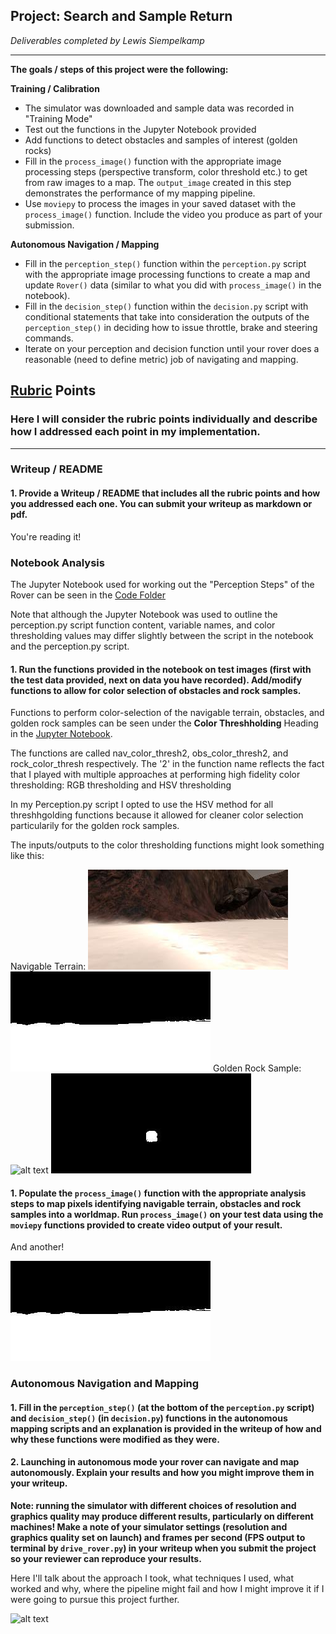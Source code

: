 ## Project: Search and Sample Return
*Deliverables completed by Lewis Siempelkamp*

---


**The goals / steps of this project were the following:**  

**Training / Calibration**  

* The simulator was downloaded and sample data was recorded in "Training Mode"
* Test out the functions in the Jupyter Notebook provided
* Add functions to detect obstacles and samples of interest (golden rocks)
* Fill in the `process_image()` function with the appropriate image processing steps (perspective transform, color threshold etc.) to get from raw images to a map.  The `output_image` created in this step demonstrates the performance of my mapping pipeline.
* Use `moviepy` to process the images in your saved dataset with the `process_image()` function.  Include the video you produce as part of your submission.

**Autonomous Navigation / Mapping**

* Fill in the `perception_step()` function within the `perception.py` script with the appropriate image processing functions to create a map and update `Rover()` data (similar to what you did with `process_image()` in the notebook). 
* Fill in the `decision_step()` function within the `decision.py` script with conditional statements that take into consideration the outputs of the `perception_step()` in deciding how to issue throttle, brake and steering commands. 
* Iterate on your perception and decision function until your rover does a reasonable (need to define metric) job of navigating and mapping.  

[//]: # (Image References)

[image1]: ./output/input_raw.jpg
[image2]: ./output/output_nav_thresh.jpg
[image3]: ./output/rock_input.jpg 
[image4]: ./output/rock_threshed.jpg 

## [Rubric](https://review.udacity.com/#!/rubrics/916/view) Points
### Here I will consider the rubric points individually and describe how I addressed each point in my implementation.  

---
### Writeup / README

#### 1. Provide a Writeup / README that includes all the rubric points and how you addressed each one.  You can submit your writeup as markdown or pdf.  

You're reading it!

### Notebook Analysis

The Jupyter Notebook used for working out the "Perception Steps" of the Rover can be seen in the [Code Folder](code/)

Note that although the Jupyter Notebook was used to outline the perception.py script function content, variable names, and color thresholding values may differ slightly between the script in the notebook and the perception.py script. 

#### 1. Run the functions provided in the notebook on test images (first with the test data provided, next on data you have recorded). Add/modify functions to allow for color selection of obstacles and rock samples.

Functions to perform color-selection of the navigable terrain, obstacles, and golden rock samples can be seen under the **Color Threshholding** Heading in the [Jupyter Notebook](code/Rover_Project_Test_Notebook.ipynb).

The functions are called nav_color_thresh2, obs_color_thresh2, and rock_color_thresh respectively. The '2' in the function name reflects the fact that I played with multiple approaches at performing high fidelity color thresholding: RGB thresholding and HSV thresholding

In my Perception.py script I opted to use the HSV method for all threshhgolding functions because it allowed for cleaner color selection particularily for the golden rock samples.

The inputs/outputs to the color thresholding functions might look something like this:

Navigable Terrain:
![alt_text][image1]
![alt_text][image2]
Golden Rock Sample:
![alt text][image3]
![alt_text][image4]

#### 1. Populate the `process_image()` function with the appropriate analysis steps to map pixels identifying navigable terrain, obstacles and rock samples into a worldmap.  Run `process_image()` on your test data using the `moviepy` functions provided to create video output of your result. 
And another! 

![alt text][image2]
### Autonomous Navigation and Mapping

#### 1. Fill in the `perception_step()` (at the bottom of the `perception.py` script) and `decision_step()` (in `decision.py`) functions in the autonomous mapping scripts and an explanation is provided in the writeup of how and why these functions were modified as they were.


#### 2. Launching in autonomous mode your rover can navigate and map autonomously.  Explain your results and how you might improve them in your writeup.  

**Note: running the simulator with different choices of resolution and graphics quality may produce different results, particularly on different machines!  Make a note of your simulator settings (resolution and graphics quality set on launch) and frames per second (FPS output to terminal by `drive_rover.py`) in your writeup when you submit the project so your reviewer can reproduce your results.**

Here I'll talk about the approach I took, what techniques I used, what worked and why, where the pipeline might fail and how I might improve it if I were going to pursue this project further.  



![alt text][image3]


